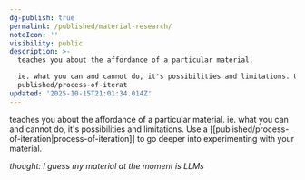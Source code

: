 ```yaml
---
dg-publish: true
permalink: /published/material-research/
noteIcon: ''
visibility: public
description: >-
  teaches you about the affordance of a particular material.

  ie. what you can and cannot do, it's possibilities and limitations. Use a
  published/process-of-iterat
updated: '2025-10-15T21:01:34.014Z'
---
```


teaches you about the affordance of a particular material.
ie. what you can and cannot do, it's possibilities and limitations. Use a [[published/process-of-iteration\|process-of-iteration]] to go deeper into experimenting with your material.

_thought: I guess my material at the moment is LLMs_
